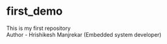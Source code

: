 # first_demo
This is my first repository
<br>
Author - Hrishikesh Manjrekar (Embedded system developer)
